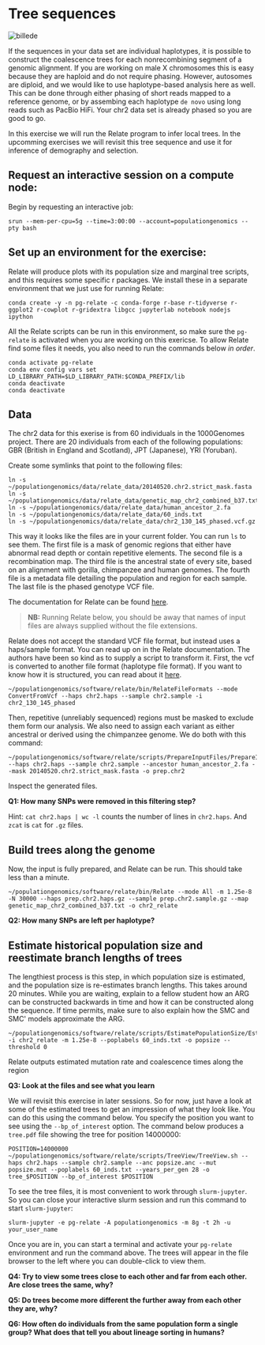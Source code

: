 # Tree sequences

![billede](https://user-images.githubusercontent.com/47324240/158781125-b0d4af85-69dd-4d4a-b722-30da62e8c18f.png)

If the sequences in your data set are individual haplotypes, it is possible to construct the coalescence trees for each nonrecombining segment of a genomic alignment. If you are working on male X chromosomes this is easy because they are haploid and do not require phasing. However, autosomes are diploid, and we would like to use haplotype-based analysis here as well. This can be done through either phasing of short reads mapped to a reference genome, or by assembing each haplotype `de novo` using long reads such as PacBio HiFi. Your chr2 data set is already phased so you are good to go.

In this exercise we will run the Relate program to infer local trees. In the upcomming exercises we will revisit this tree sequence and use it for inference of demography and selection. 

## Request an interactive session on a compute node:

Begin by requesting an interactive job:

```
srun --mem-per-cpu=5g --time=3:00:00 --account=populationgenomics --pty bash
```

## Set up an environment for the exercise:

Relate will produce plots with its population size and marginal tree scripts, and this requires some specific r packages. We install these in a separate environment that we just use for running Relate:

<!-- TODO: Add the below packages to the popgen-notebooks env -->

```
conda create -y -n pg-relate -c conda-forge r-base r-tidyverse r-ggplot2 r-cowplot r-gridextra libgcc jupyterlab notebook nodejs ipython
```

All the Relate scripts can be run in this environment, so make sure the `pg-relate` is activated when you are working on this exericse. To allow Relate find some files it needs, you also need to run the commands below *in order*.

```
conda activate pg-relate
conda env config vars set LD_LIBRARY_PATH=$LD_LIBRARY_PATH:$CONDA_PREFIX/lib
conda deactivate
conda deactivate
```

## Data

The chr2 data for this exerise is from 60 individuals in the 1000Genomes project. There are 20 individuals from each of the following populations: GBR (British in England and Scotland), JPT (Japanese), YRI (Yoruban).

Create some symlinks that point to the following files:

```
ln -s ~/populationgenomics/data/relate_data/20140520.chr2.strict_mask.fasta
ln -s ~/populationgenomics/data/relate_data/genetic_map_chr2_combined_b37.txt
ln -s ~/populationgenomics/data/relate_data/human_ancestor_2.fa
ln -s ~/populationgenomics/data/relate_data/60_inds.txt
ln -s ~/populationgenomics/data/relate_data/chr2_130_145_phased.vcf.gz
```

This way it looks like the files are in your current folder. You can run `ls` to see them. The first file is a mask of genomic regions that either have abnormal read depth or contain repetitive elements. The second file is a recombination map. The third file is the ancestral state of every site, based on an alignment with gorilla, chimpanzee and human genomes. The fourth file is a metadata file detailing the population and region for each sample. The last file is the phased genotype VCF file.

The documentation for Relate can be found [here](https://myersgroup.github.io/relate/).

> **NB:** Running Relate below, you should be away that names of input files are always supplied without the file extensions.

Relate does not accept the standard VCF file format, but instead uses a haps/sample format. You can read up on in the Relate documentation. The authors have been so kind as to supply a script to transform it. First, the vcf is converted to another file format (haplotype file format). If you want to know how it is structured, you can read about it [here](https://www.cog-genomics.org/plink/2.0/formats#haps).

```
~/populationgenomics/software/relate/bin/RelateFileFormats --mode ConvertFromVcf --haps chr2.haps --sample chr2.sample -i chr2_130_145_phased
```

Then, repetitive (unreliably sequenced) regions must be masked to exclude them form our analysis. We also need to assign each variant as either ancestral or derived using the chimpanzee genome. We do both with this command:

```
~/populationgenomics/software/relate/scripts/PrepareInputFiles/PrepareInputFiles.sh --haps chr2.haps --sample chr2.sample --ancestor human_ancestor_2.fa --mask 20140520.chr2.strict_mask.fasta -o prep.chr2
```

Inspect the generated files. 

**Q1: How many SNPs were removed in this filtering step?**

Hint: `cat chr2.haps | wc -l` counts the number of lines in `chr2.haps`. And `zcat` is `cat` for `.gz` files.

## Build trees along the genome

Now, the input is fully prepared, and Relate can be run. This should take less than a minute.

```
~/populationgenomics/software/relate/bin/Relate --mode All -m 1.25e-8 -N 30000 --haps prep.chr2.haps.gz --sample prep.chr2.sample.gz --map genetic_map_chr2_combined_b37.txt -o chr2_relate
```

**Q2: How many SNPs are left per haplotype?**

## Estimate historical population size and reestimate branch lengths of trees

The lengthiest process is this step, in which population size is estimated, and the population size is re-estimates branch lengths. This takes around 20 minutes. While you are waiting, explain to a fellow student how an ARG can be constructed backwards in time and how it can be constructed along the sequence. If time permits, make sure to also explain how the SMC and SMC' models approximate the ARG.

```
~/populationgenomics/software/relate/scripts/EstimatePopulationSize/EstimatePopulationSize.sh -i chr2_relate -m 1.25e-8 --poplabels 60_inds.txt -o popsize --threshold 0
```

Relate outputs estimated mutation rate and coalescence times along the region

**Q3: Look at the files and see what you learn**

We will revisit this exercise in later sessions. So for now, just have a look at some of the estimated trees to get an impression of what they look like. You can do this using the command below. You specify the position you want to see using the `--bp_of_interest` option. The command below produces a `tree.pdf` file showing the tree for position 14000000:

```
POSITION=14000000 ~/populationgenomics/software/relate/scripts/TreeView/TreeView.sh --haps chr2.haps --sample chr2.sample --anc popsize.anc --mut popsize.mut --poplabels 60_inds.txt --years_per_gen 28 -o tree_$POSITION --bp_of_interest $POSITION
```

To see the tree files, it is most convenient to work through `slurm-jupyter`. So you can close your interactive slurm session and run this command to start `slurm-jupyter`:

```
slurm-jupyter -e pg-relate -A populationgenomics -m 8g -t 2h -u your_user_name 
```

Once you are in, you can start a terminal and activate your `pg-relate` environment and run the command above. The trees will appear in the file browser to the left where you can double-click to view them.

**Q4: Try to view some trees close to each other and far from each other. Are close trees the same, why?**

**Q5: Do trees become more different the further away from each other they are, why?**

**Q6: How often do individuals from the same population form a single group? What does that tell you about lineage sorting in humans?**

